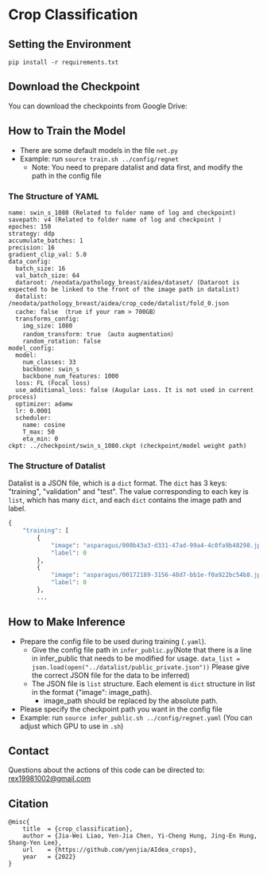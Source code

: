 # Crop Classification

## Setting the Environment
```
pip install -r requirements.txt
```

## Download the Checkpoint 
You can download the checkpoints from Google Drive: 

## How to Train the Model
* There are some default models in the file `net.py`
* Example: run `source train.sh ../config/regnet`
  * Note: You need to prepare datalist and  data first, and modify the path in the config file


### The Structure of YAML
```
name: swin_s_1080 (Related to folder name of log and checkpoint)
savepath: v4 (Related to folder name of log and checkpoint )
epoches: 150
strategy: ddp
accumulate_batches: 1
precision: 16
gradient_clip_val: 5.0
data_config:
  batch_size: 16
  val_batch_size: 64
  dataroot: /neodata/pathology_breast/aidea/dataset/ (Dataroot is expected to be linked to the front of the image path in datalist)
  datalist: /neodata/pathology_breast/aidea/crop_code/datalist/fold_0.json
  cache: false （true if your ram > 700GB）
  transforms_config:
    img_size: 1080
    random_transform: true （auto augmentation）
    random_rotation: false
model_config:
  model:
    num_classes: 33
    backbone: swin_s
    backbone_num_features: 1000
  loss: FL (Focal loss)
  use_additional_loss: false (Augular Loss. It is not used in current process)
  optimizer: adamw
  lr: 0.0001
  scheduler:
    name: cosine
    T_max: 50
    eta_min: 0
ckpt: ../checkpoint/swin_s_1080.ckpt (checkpoint/model weight path)
```
### The Structure of Datalist
Datalist is a JSON file, which is a `dict` format. The `dict` has 3 keys: "training", "validation" and "test". The value corresponding to each key is `list`, which has many `dict`, and each `dict` contains the image path and label.
```python
{
    "training": [
        {
            "image": "asparagus/000b43a3-d331-47ad-99a4-4c0fa9b48298.jpg",
            "label": 0
        },
        {
            "image": "asparagus/00172189-3156-48d7-bb1e-f0a922bc54b8.jpg",
            "label": 0
        },
        ...
```

## How to Make Inference

* Prepare the config file to be used during training (`.yaml`).
  * Give the config file path in `infer_public.py`(Note that there is a line in infer_public that needs to be modified for usage. `data_list = json.load(open("../datalist/public_private.json"))` Please give the correct JSON file for the data to be inferred)
  * The JSON file is `list` structure. Each element is `dict` structure in list in the format {"image": image_path}.
    * image_path should be replaced by the absolute path.
* Please specify the checkpoint path you want in the config file
* Example: run `source infer_public.sh ../config/regnet.yaml` (You can adjust which GPU to use in `.sh`)

## Contact
Questions about the actions of this code can be directed to: rex19981002@gmail.com

## Citation
```
@misc{
    title  = {crop_classification},
    author = {Jia-Wei Liao, Yen-Jia Chen, Yi-Cheng Hung, Jing-En Hung, Shang-Yen Lee},
    url    = {https://github.com/yenjia/AIdea_crops},
    year   = {2022}
}
```